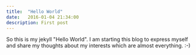 ```yaml
---
title:  "Hello World"
date:   2016-01-04 21:34:00
description: First post
---
```


So this is my jekyll "Hello World".
I am starting this blog to express myself and share my thoughts about my interests which are almost everything. :-)

